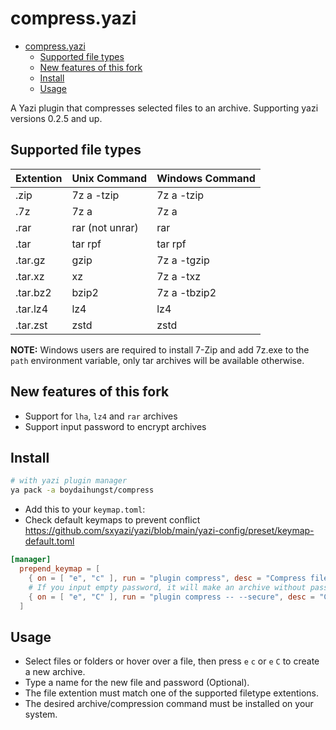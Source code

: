 # compress.yazi

<!--toc:start-->

- [compress.yazi](#compressyazi)
  - [Supported file types](#supported-file-types)
  - [New features of this fork](#new-features-of-this-fork)
  - [Install](#install)
  - [Usage](#usage)
  <!--toc:end-->

A Yazi plugin that compresses selected files to an archive. Supporting yazi versions 0.2.5 and up.

## Supported file types

| Extention | Unix Command    | Windows Command |
| --------- | --------------- | --------------- |
| .zip      | 7z a -tzip      | 7z a -tzip      |
| .7z       | 7z a            | 7z a            |
| .rar      | rar (not unrar) | rar             |
| .tar      | tar rpf         | tar rpf         |
| .tar.gz   | gzip            | 7z a -tgzip     |
| .tar.xz   | xz              | 7z a -txz       |
| .tar.bz2  | bzip2           | 7z a -tbzip2    |
| .tar.lz4  | lz4             | lz4             |
| .tar.zst  | zstd            | zstd            |

**NOTE:** Windows users are required to install 7-Zip and add 7z.exe to the `path` environment variable, only tar archives will be available otherwise.

## New features of this fork

- Support for `lha`, `lz4` and `rar` archives
- Support input password to encrypt archives

## Install

```bash
# with yazi plugin manager
ya pack -a boydaihungst/compress
```

- Add this to your `keymap.toml`:
- Check default keymaps to prevent conflict https://github.com/sxyazi/yazi/blob/main/yazi-config/preset/keymap-default.toml

```toml
[manager]
  prepend_keymap = [
    { on = [ "e", "c" ], run = "plugin compress", desc = "Compress file(s)" },
    # If you input empty password, it will make an archive without password
    { on = [ "e", "C" ], run = "plugin compress -- --secure", desc = "Compress file(s) with password" },
  ]
```

## Usage

- Select files or folders or hover over a file, then press `e` `c` or `e` `C` to create a new archive.
- Type a name for the new file and password (Optional).
- The file extention must match one of the supported filetype extentions.
- The desired archive/compression command must be installed on your system.
